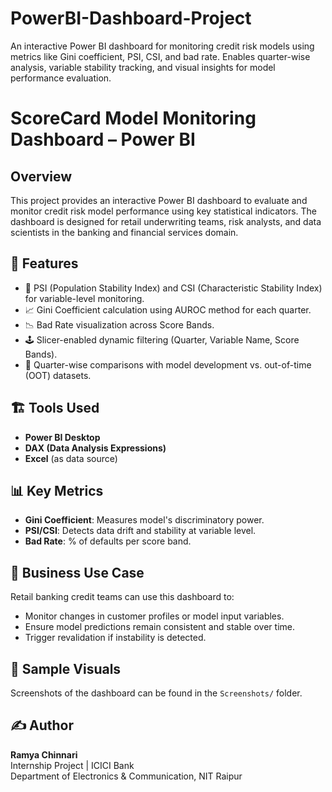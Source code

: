 # PowerBI-Dashboard-Project
An interactive Power BI dashboard for monitoring credit risk models using metrics like Gini coefficient, PSI, CSI, and bad rate. Enables quarter-wise analysis, variable stability tracking, and visual insights for model performance evaluation.

# ScoreCard Model Monitoring Dashboard – Power BI

## Overview
This project provides an interactive Power BI dashboard to evaluate and monitor credit risk model performance using key statistical indicators. The dashboard is designed for retail underwriting teams, risk analysts, and data scientists in the banking and financial services domain.

## 🚀 Features
- 🧩 PSI (Population Stability Index) and CSI (Characteristic Stability Index) for variable-level monitoring.
- 📈 Gini Coefficient calculation using AUROC method for each quarter.
- 📉 Bad Rate visualization across Score Bands.
- 🕹️ Slicer-enabled dynamic filtering (Quarter, Variable Name, Score Bands).
- 🔁 Quarter-wise comparisons with model development vs. out-of-time (OOT) datasets.

## 🏗️ Tools Used
- **Power BI Desktop**
- **DAX (Data Analysis Expressions)**
- **Excel** (as data source)


## 📊 Key Metrics
- **Gini Coefficient**: Measures model's discriminatory power.
- **PSI/CSI**: Detects data drift and stability at variable level.
- **Bad Rate**: % of defaults per score band.

## 🧠 Business Use Case
Retail banking credit teams can use this dashboard to:
- Monitor changes in customer profiles or model input variables.
- Ensure model predictions remain consistent and stable over time.
- Trigger revalidation if instability is detected.

## 📸 Sample Visuals
Screenshots of the dashboard can be found in the `Screenshots/` folder.

## ✍️ Author
**Ramya Chinnari**  
Internship Project | ICICI Bank  
Department of Electronics & Communication, NIT Raipur
